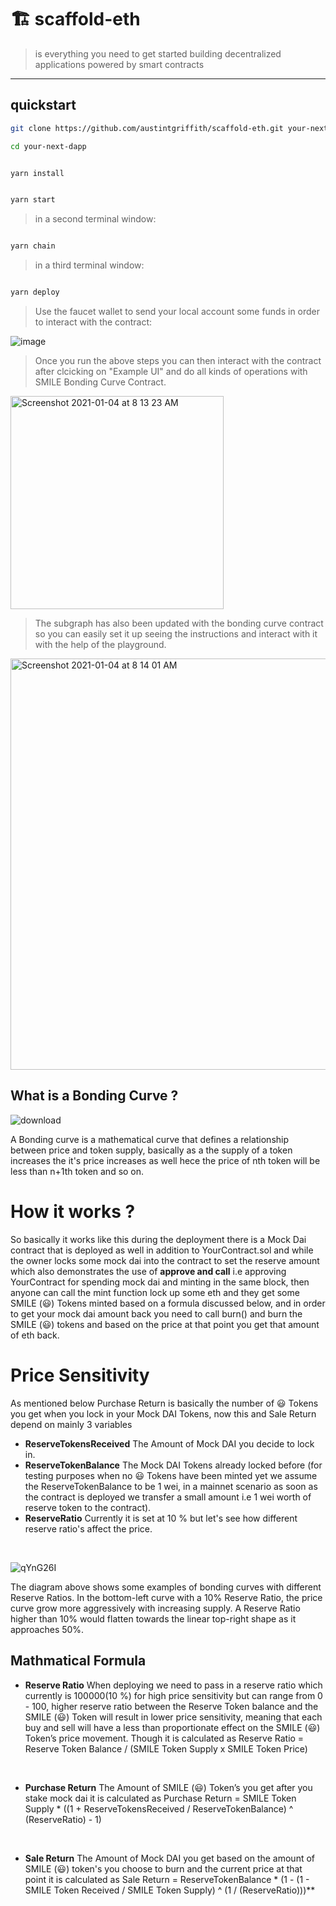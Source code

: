 # 🏗 scaffold-eth

> is everything you need to get started building decentralized applications powered by smart contracts

---

## quickstart

```bash
git clone https://github.com/austintgriffith/scaffold-eth.git your-next-dapp

cd your-next-dapp
```

```bash

yarn install

```

```bash

yarn start

```

> in a second terminal window:

```bash

yarn chain

```

> in a third terminal window:

```bash

yarn deploy

```

> Use the faucet wallet to send your local account some funds in order to interact with the contract:

![image](https://user-images.githubusercontent.com/2653167/99156785-fd2a2880-2680-11eb-8665-f8415cc77d5d.png)

> Once you run the above steps you can then interact with the contract after clcicking on "Example UI" and do all kinds of operations with SMILE Bonding Curve Contract.

<img width="341" alt="Screenshot 2021-01-04 at 8 13 23 AM" src="https://user-images.githubusercontent.com/26670962/103496962-191e9f00-4e66-11eb-9c0e-bd5f4bb04478.png">


> The subgraph has also been updated with the bonding curve contract so you can easily set it up seeing the instructions and interact with it with the help of the playground.

<img width="658" alt="Screenshot 2021-01-04 at 8 14 01 AM" src="https://user-images.githubusercontent.com/26670962/103496797-84b43c80-4e65-11eb-8332-79570da748c9.png">


## What is a Bonding Curve ?
![download](https://user-images.githubusercontent.com/26670962/102856353-4e7dc280-444c-11eb-891b-b1e414d9e4a5.png)

A Bonding curve is a mathematical curve that defines a relationship between price and token supply, basically as a the supply of a token increases the it's price increases as well hece the price of nth token will be less than n+1th token and so on.

# How it works ?
So basically it works like this during the deployment there is a Mock Dai contract that is deployed as well in addition to YourContract.sol and while the owner locks some mock dai into the contract to set the reserve amount which also demonstrates the use of **approve and call** i.e approving YourContract for spending mock dai and minting in the same block, then anyone can call the mint function lock up some eth and they get some SMILE (😃) Tokens minted based on a formula discussed below, and in order to get your mock dai amount back you need to call burn() and burn the SMILE (😃) tokens and based on the price at that point you get that amount of eth back.

# Price Sensitivity
As mentioned below Purchase Return is basically the number of 😃 Tokens you get when you lock in your Mock DAI Tokens, now this and Sale Return depend on mainly 3 variables
- **ReserveTokensReceived** The Amount of Mock DAI you decide to lock in.
- **ReserveTokenBalance** The Mock DAI Tokens already locked before (for testing purposes when no 😃 Tokens have been minted yet we assume the ReserveTokenBalance to be 1 wei, in a mainnet scenario as soon as the contract is deployed we transfer a small amount i.e 1 wei worth of reserve token to the contract).
- **ReserveRatio** Currently it is set at 10 % but let's see how different reserve ratio's affect the price.
<br />

![qYnG26I](https://user-images.githubusercontent.com/26670962/103397769-bd030480-4b5f-11eb-9815-8b03d8d20e82.png)

The diagram above shows some examples of bonding curves with different Reserve Ratios. In the bottom-left curve with a 10% Reserve Ratio, the price curve grow more aggressively with increasing supply. A Reserve Ratio higher than 10% would flatten towards the linear top-right shape as it approaches 50%.


## Mathmatical Formula

- **Reserve Ratio** When deploying we need to pass in a reserve ratio which currently is 100000(10 %) for high price sensitivity but can range from 0 - 100, higher reserve ratio between the Reserve Token balance and the SMILE (😃) Token will result in lower price sensitivity, meaning that each buy and sell will have a less than proportionate effect on the SMILE (😃) Token’s price movement.
Though it is calculated as Reserve Ratio = Reserve Token Balance / (SMILE Token Supply x SMILE Token Price)
<br />

- **Purchase Return**  The Amount of SMILE (😃) Token’s you get after you stake mock dai it is calculated as Purchase Return = SMILE Token Supply * ((1 + ReserveTokensReceived / ReserveTokenBalance) ^ (ReserveRatio) - 1)
<br />

- **Sale Return** The Amount of Mock DAI you get based on the amount of SMILE (😃) token's you choose to burn and the current price at that point it is calculated as Sale Return = ReserveTokenBalance * (1 - (1 - SMILE Token Received / SMILE Token Supply) ^ (1 / (ReserveRatio)))**
